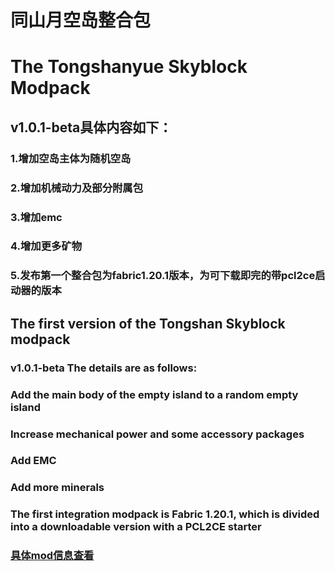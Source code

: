 # 同山月空岛整合包
# The Tongshanyue Skyblock Modpack
##  v1.0.1-beta具体内容如下：
###  1.增加空岛主体为随机空岛
###  2.增加机械动力及部分附属包
###  3.增加emc
###  4.增加更多矿物
###  5.发布第一个整合包为fabric1.20.1版本，为可下载即完的带pcl2ce启动器的版本
##  The first version of the Tongshan Skyblock modpack
###  v1.0.1-beta The details are as follows:
###  Add the main body of the empty island to a random empty island
###  Increase mechanical power and some accessory packages
###  Add EMC
###  Add more minerals
###  The first integration modpack is Fabric 1.20.1, which is divided into a downloadable version with a PCL2CE starter
### [具体mod信息查看](https://github.com/tsycn/skyblock/blob/main/%E5%85%B7%E4%BD%93mod%E4%BF%A1%E6%81%AF.md?plain=1)
